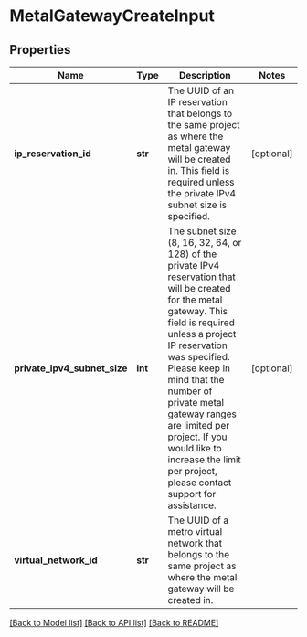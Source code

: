 # MetalGatewayCreateInput


## Properties
Name | Type | Description | Notes
------------ | ------------- | ------------- | -------------
**ip_reservation_id** | **str** | The UUID of an IP reservation that belongs to the same project as where the metal gateway will be created in. This field is required unless the private IPv4 subnet size is specified. | [optional] 
**private_ipv4_subnet_size** | **int** | The subnet size (8, 16, 32, 64, or 128) of the private IPv4 reservation that will be created for the metal gateway. This field is required unless a project IP reservation was specified.           Please keep in mind that the number of private metal gateway ranges are limited per project. If you would like to increase the limit per project, please contact support for assistance. | [optional] 
**virtual_network_id** | **str** | The UUID of a metro virtual network that belongs to the same project as where the metal gateway will be created in. | 

[[Back to Model list]](../README.md#documentation-for-models) [[Back to API list]](../README.md#documentation-for-api-endpoints) [[Back to README]](../README.md)


